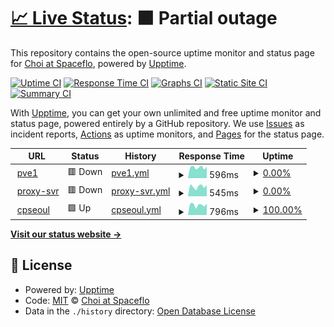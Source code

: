 # [📈 Live Status](https://choi-spaceflo.github.io/upptime-status): <!--live status--> **🟧 Partial outage**

This repository contains the open-source uptime monitor and status page for [Choi at Spaceflo](https://choi-spaceflo.github.io/uptime-status), powered by [Upptime](https://github.com/upptime/upptime).

[![Uptime CI](https://github.com/choi-spaceflo/uptime-status/workflows/Uptime%20CI/badge.svg)](https://github.com/choi-spaceflo/uptime-status/actions?query=workflow%3A%22Uptime+CI%22)
[![Response Time CI](https://github.com/choi-spaceflo/uptime-status/workflows/Response%20Time%20CI/badge.svg)](https://github.com/choi-spaceflo/uptime-status/actions?query=workflow%3A%22Response+Time+CI%22)
[![Graphs CI](https://github.com/choi-spaceflo/uptime-status/workflows/Graphs%20CI/badge.svg)](https://github.com/choi-spaceflo/uptime-status/actions?query=workflow%3A%22Graphs+CI%22)
[![Static Site CI](https://github.com/choi-spaceflo/uptime-status/workflows/Static%20Site%20CI/badge.svg)](https://github.com/choi-spaceflo/uptime-status/actions?query=workflow%3A%22Static+Site+CI%22)
[![Summary CI](https://github.com/choi-spaceflo/uptime-status/workflows/Summary%20CI/badge.svg)](https://github.com/choi-spaceflo/uptime-status/actions?query=workflow%3A%22Summary+CI%22)

With [Upptime](https://upptime.js.org), you can get your own unlimited and free uptime monitor and status page, powered entirely by a GitHub repository. We use [Issues](https://github.com/choi-spaceflo/uptime-status/issues) as incident reports, [Actions](https://github.com/choi-spaceflo/upptime-status/actions) as uptime monitors, and [Pages](https://choi-spaceflo.github.io/uptime-status) for the status page.

<!--start: status pages-->
<!-- This summary is generated by Upptime (https://github.com/upptime/upptime) -->
<!-- Do not edit this manually, your changes will be overwritten -->
<!-- prettier-ignore -->
| URL | Status | History | Response Time | Uptime |
| --- | ------ | ------- | ------------- | ------ |
| <img alt="" src="https://icons.duckduckgo.com/ip3/pve1.spaceflo.io.ico" height="13"> [pve1](https://pve1.spaceflo.io) | 🟥 Down | [pve1.yml](https://github.com/choi-spaceflo/uptime-status/commits/HEAD/history/pve1.yml) | <details><summary><img alt="Response time graph" src="./graphs/pve1/response-time-week.png" height="20"> 596ms</summary><br><a href="https://choi-spaceflo.github.io/uptime-status/history/pve1"><img alt="Response time 553" src="https://img.shields.io/endpoint?url=https%3A%2F%2Fraw.githubusercontent.com%2Fchoi-spaceflo%2Fuptime-status%2FHEAD%2Fapi%2Fpve1%2Fresponse-time.json"></a><br><a href="https://choi-spaceflo.github.io/uptime-status/history/pve1"><img alt="24-hour response time 638" src="https://img.shields.io/endpoint?url=https%3A%2F%2Fraw.githubusercontent.com%2Fchoi-spaceflo%2Fuptime-status%2FHEAD%2Fapi%2Fpve1%2Fresponse-time-day.json"></a><br><a href="https://choi-spaceflo.github.io/uptime-status/history/pve1"><img alt="7-day response time 596" src="https://img.shields.io/endpoint?url=https%3A%2F%2Fraw.githubusercontent.com%2Fchoi-spaceflo%2Fuptime-status%2FHEAD%2Fapi%2Fpve1%2Fresponse-time-week.json"></a><br><a href="https://choi-spaceflo.github.io/uptime-status/history/pve1"><img alt="30-day response time 529" src="https://img.shields.io/endpoint?url=https%3A%2F%2Fraw.githubusercontent.com%2Fchoi-spaceflo%2Fuptime-status%2FHEAD%2Fapi%2Fpve1%2Fresponse-time-month.json"></a><br><a href="https://choi-spaceflo.github.io/uptime-status/history/pve1"><img alt="1-year response time 553" src="https://img.shields.io/endpoint?url=https%3A%2F%2Fraw.githubusercontent.com%2Fchoi-spaceflo%2Fuptime-status%2FHEAD%2Fapi%2Fpve1%2Fresponse-time-year.json"></a></details> | <details><summary><a href="https://choi-spaceflo.github.io/uptime-status/history/pve1">0.00%</a></summary><a href="https://choi-spaceflo.github.io/uptime-status/history/pve1"><img alt="All-time uptime 15.93%" src="https://img.shields.io/endpoint?url=https%3A%2F%2Fraw.githubusercontent.com%2Fchoi-spaceflo%2Fuptime-status%2FHEAD%2Fapi%2Fpve1%2Fuptime.json"></a><br><a href="https://choi-spaceflo.github.io/uptime-status/history/pve1"><img alt="24-hour uptime 0.00%" src="https://img.shields.io/endpoint?url=https%3A%2F%2Fraw.githubusercontent.com%2Fchoi-spaceflo%2Fuptime-status%2FHEAD%2Fapi%2Fpve1%2Fuptime-day.json"></a><br><a href="https://choi-spaceflo.github.io/uptime-status/history/pve1"><img alt="7-day uptime 0.00%" src="https://img.shields.io/endpoint?url=https%3A%2F%2Fraw.githubusercontent.com%2Fchoi-spaceflo%2Fuptime-status%2FHEAD%2Fapi%2Fpve1%2Fuptime-week.json"></a><br><a href="https://choi-spaceflo.github.io/uptime-status/history/pve1"><img alt="30-day uptime 0.00%" src="https://img.shields.io/endpoint?url=https%3A%2F%2Fraw.githubusercontent.com%2Fchoi-spaceflo%2Fuptime-status%2FHEAD%2Fapi%2Fpve1%2Fuptime-month.json"></a><br><a href="https://choi-spaceflo.github.io/uptime-status/history/pve1"><img alt="1-year uptime 15.93%" src="https://img.shields.io/endpoint?url=https%3A%2F%2Fraw.githubusercontent.com%2Fchoi-spaceflo%2Fuptime-status%2FHEAD%2Fapi%2Fpve1%2Fuptime-year.json"></a></details>
| <img alt="" src="https://icons.duckduckgo.com/ip3/cp100.spaceflo.io.ico" height="13"> [proxy-svr](https://cp100.spaceflo.io) | 🟥 Down | [proxy-svr.yml](https://github.com/choi-spaceflo/uptime-status/commits/HEAD/history/proxy-svr.yml) | <details><summary><img alt="Response time graph" src="./graphs/proxy-svr/response-time-week.png" height="20"> 545ms</summary><br><a href="https://choi-spaceflo.github.io/uptime-status/history/proxy-svr"><img alt="Response time 625" src="https://img.shields.io/endpoint?url=https%3A%2F%2Fraw.githubusercontent.com%2Fchoi-spaceflo%2Fuptime-status%2FHEAD%2Fapi%2Fproxy-svr%2Fresponse-time.json"></a><br><a href="https://choi-spaceflo.github.io/uptime-status/history/proxy-svr"><img alt="24-hour response time 650" src="https://img.shields.io/endpoint?url=https%3A%2F%2Fraw.githubusercontent.com%2Fchoi-spaceflo%2Fuptime-status%2FHEAD%2Fapi%2Fproxy-svr%2Fresponse-time-day.json"></a><br><a href="https://choi-spaceflo.github.io/uptime-status/history/proxy-svr"><img alt="7-day response time 545" src="https://img.shields.io/endpoint?url=https%3A%2F%2Fraw.githubusercontent.com%2Fchoi-spaceflo%2Fuptime-status%2FHEAD%2Fapi%2Fproxy-svr%2Fresponse-time-week.json"></a><br><a href="https://choi-spaceflo.github.io/uptime-status/history/proxy-svr"><img alt="30-day response time 537" src="https://img.shields.io/endpoint?url=https%3A%2F%2Fraw.githubusercontent.com%2Fchoi-spaceflo%2Fuptime-status%2FHEAD%2Fapi%2Fproxy-svr%2Fresponse-time-month.json"></a><br><a href="https://choi-spaceflo.github.io/uptime-status/history/proxy-svr"><img alt="1-year response time 625" src="https://img.shields.io/endpoint?url=https%3A%2F%2Fraw.githubusercontent.com%2Fchoi-spaceflo%2Fuptime-status%2FHEAD%2Fapi%2Fproxy-svr%2Fresponse-time-year.json"></a></details> | <details><summary><a href="https://choi-spaceflo.github.io/uptime-status/history/proxy-svr">0.00%</a></summary><a href="https://choi-spaceflo.github.io/uptime-status/history/proxy-svr"><img alt="All-time uptime 15.97%" src="https://img.shields.io/endpoint?url=https%3A%2F%2Fraw.githubusercontent.com%2Fchoi-spaceflo%2Fuptime-status%2FHEAD%2Fapi%2Fproxy-svr%2Fuptime.json"></a><br><a href="https://choi-spaceflo.github.io/uptime-status/history/proxy-svr"><img alt="24-hour uptime 0.00%" src="https://img.shields.io/endpoint?url=https%3A%2F%2Fraw.githubusercontent.com%2Fchoi-spaceflo%2Fuptime-status%2FHEAD%2Fapi%2Fproxy-svr%2Fuptime-day.json"></a><br><a href="https://choi-spaceflo.github.io/uptime-status/history/proxy-svr"><img alt="7-day uptime 0.00%" src="https://img.shields.io/endpoint?url=https%3A%2F%2Fraw.githubusercontent.com%2Fchoi-spaceflo%2Fuptime-status%2FHEAD%2Fapi%2Fproxy-svr%2Fuptime-week.json"></a><br><a href="https://choi-spaceflo.github.io/uptime-status/history/proxy-svr"><img alt="30-day uptime 0.00%" src="https://img.shields.io/endpoint?url=https%3A%2F%2Fraw.githubusercontent.com%2Fchoi-spaceflo%2Fuptime-status%2FHEAD%2Fapi%2Fproxy-svr%2Fuptime-month.json"></a><br><a href="https://choi-spaceflo.github.io/uptime-status/history/proxy-svr"><img alt="1-year uptime 15.97%" src="https://img.shields.io/endpoint?url=https%3A%2F%2Fraw.githubusercontent.com%2Fchoi-spaceflo%2Fuptime-status%2FHEAD%2Fapi%2Fproxy-svr%2Fuptime-year.json"></a></details>
| <img alt="" src="https://icons.duckduckgo.com/ip3/cpseoul.spaceflo.io.ico" height="13"> [cpseoul](https://cpseoul.spaceflo.io) | 🟩 Up | [cpseoul.yml](https://github.com/choi-spaceflo/uptime-status/commits/HEAD/history/cpseoul.yml) | <details><summary><img alt="Response time graph" src="./graphs/cpseoul/response-time-week.png" height="20"> 796ms</summary><br><a href="https://choi-spaceflo.github.io/uptime-status/history/cpseoul"><img alt="Response time 804" src="https://img.shields.io/endpoint?url=https%3A%2F%2Fraw.githubusercontent.com%2Fchoi-spaceflo%2Fuptime-status%2FHEAD%2Fapi%2Fcpseoul%2Fresponse-time.json"></a><br><a href="https://choi-spaceflo.github.io/uptime-status/history/cpseoul"><img alt="24-hour response time 900" src="https://img.shields.io/endpoint?url=https%3A%2F%2Fraw.githubusercontent.com%2Fchoi-spaceflo%2Fuptime-status%2FHEAD%2Fapi%2Fcpseoul%2Fresponse-time-day.json"></a><br><a href="https://choi-spaceflo.github.io/uptime-status/history/cpseoul"><img alt="7-day response time 796" src="https://img.shields.io/endpoint?url=https%3A%2F%2Fraw.githubusercontent.com%2Fchoi-spaceflo%2Fuptime-status%2FHEAD%2Fapi%2Fcpseoul%2Fresponse-time-week.json"></a><br><a href="https://choi-spaceflo.github.io/uptime-status/history/cpseoul"><img alt="30-day response time 779" src="https://img.shields.io/endpoint?url=https%3A%2F%2Fraw.githubusercontent.com%2Fchoi-spaceflo%2Fuptime-status%2FHEAD%2Fapi%2Fcpseoul%2Fresponse-time-month.json"></a><br><a href="https://choi-spaceflo.github.io/uptime-status/history/cpseoul"><img alt="1-year response time 804" src="https://img.shields.io/endpoint?url=https%3A%2F%2Fraw.githubusercontent.com%2Fchoi-spaceflo%2Fuptime-status%2FHEAD%2Fapi%2Fcpseoul%2Fresponse-time-year.json"></a></details> | <details><summary><a href="https://choi-spaceflo.github.io/uptime-status/history/cpseoul">100.00%</a></summary><a href="https://choi-spaceflo.github.io/uptime-status/history/cpseoul"><img alt="All-time uptime 100.00%" src="https://img.shields.io/endpoint?url=https%3A%2F%2Fraw.githubusercontent.com%2Fchoi-spaceflo%2Fuptime-status%2FHEAD%2Fapi%2Fcpseoul%2Fuptime.json"></a><br><a href="https://choi-spaceflo.github.io/uptime-status/history/cpseoul"><img alt="24-hour uptime 100.00%" src="https://img.shields.io/endpoint?url=https%3A%2F%2Fraw.githubusercontent.com%2Fchoi-spaceflo%2Fuptime-status%2FHEAD%2Fapi%2Fcpseoul%2Fuptime-day.json"></a><br><a href="https://choi-spaceflo.github.io/uptime-status/history/cpseoul"><img alt="7-day uptime 100.00%" src="https://img.shields.io/endpoint?url=https%3A%2F%2Fraw.githubusercontent.com%2Fchoi-spaceflo%2Fuptime-status%2FHEAD%2Fapi%2Fcpseoul%2Fuptime-week.json"></a><br><a href="https://choi-spaceflo.github.io/uptime-status/history/cpseoul"><img alt="30-day uptime 100.00%" src="https://img.shields.io/endpoint?url=https%3A%2F%2Fraw.githubusercontent.com%2Fchoi-spaceflo%2Fuptime-status%2FHEAD%2Fapi%2Fcpseoul%2Fuptime-month.json"></a><br><a href="https://choi-spaceflo.github.io/uptime-status/history/cpseoul"><img alt="1-year uptime 100.00%" src="https://img.shields.io/endpoint?url=https%3A%2F%2Fraw.githubusercontent.com%2Fchoi-spaceflo%2Fuptime-status%2FHEAD%2Fapi%2Fcpseoul%2Fuptime-year.json"></a></details>

<!--end: status pages-->

[**Visit our status website →**](https://choi-spaceflo.github.io/uptime-status)

## 📄 License

- Powered by: [Upptime](https://github.com/upptime/upptime)
- Code: [MIT](./LICENSE) © [Choi at Spaceflo](https://choi-spaceflo.github.io/uptime-status)
- Data in the `./history` directory: [Open Database License](https://opendatacommons.org/licenses/odbl/1-0/)
